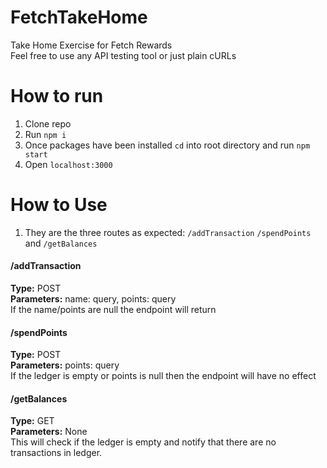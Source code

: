 # FetchTakeHome
Take Home Exercise for Fetch Rewards  
Feel free to use any API testing tool or just plain cURLs

# How to run
1. Clone repo
2. Run `npm i`
3. Once packages have been installed `cd` into root directory and run `npm start` 
4. Open `localhost:3000`

# How to Use
1. They are the three routes as expected: `/addTransaction` `/spendPoints` and `/getBalances`  

#### /addTransaction
**Type:** POST  
**Parameters:** name: query, points: query  
If the name/points are null the endpoint will return 

#### /spendPoints  
**Type:** POST  
**Parameters:** points: query  
If the ledger is empty or points is null then the endpoint will have no effect  

#### /getBalances  
**Type:** GET  
**Parameters:** None  
This will check if the ledger is empty and notify that there are no transactions in ledger.  

